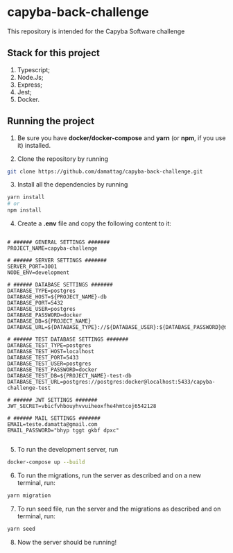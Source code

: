 # capyba-back-challenge
This repository is intended for the Capyba Software challenge

## Stack for this project

1. Typescript;
2. Node.Js;
3. Express;
4. Jest;
5. Docker.

## Running the project

1. Be sure you have **docker/docker-compose** and **yarn** (or **npm**, if you use it) installed.

2. Clone the repository by running 
```bash 
git clone https://github.com/damattag/capyba-back-challenge.git
```

3. Install all the dependencies by running
```bash 
yarn install
# or
npm install
```

4. Create a **.env** file and copy the following content to it:
```dotenv

# ###### GENERAL SETTINGS #######
PROJECT_NAME=capyba-challenge

# ###### SERVER SETTINGS #######
SERVER_PORT=3001
NODE_ENV=development

# ###### DATABASE SETTINGS #######
DATABASE_TYPE=postgres
DATABASE_HOST=${PROJECT_NAME}-db
DATABASE_PORT=5432
DATABASE_USER=postgres
DATABASE_PASSWORD=docker
DATABASE_DB=${PROJECT_NAME}
DATABASE_URL=${DATABASE_TYPE}://${DATABASE_USER}:${DATABASE_PASSWORD}@${DATABASE_HOST}:${DATABASE_PORT}/${DATABASE_DB}

# ###### TEST DATABASE SETTINGS #######
DATABASE_TEST_TYPE=postgres
DATABASE_TEST_HOST=localhost
DATABASE_TEST_PORT=5433
DATABASE_TEST_USER=postgres
DATABASE_TEST_PASSWORD=docker
DATABASE_TEST_DB=${PROJECT_NAME}-test-db
DATABASE_TEST_URL=postgres://postgres:docker@localhost:5433/capyba-challenge-test

# ###### JWT SETTINGS #######
JWT_SECRET=vbicfvhbouyhvvuiheoxfhe4hmtcoj6542128

# ###### MAIL SETTINGS #######
EMAIL=teste.damatta@gmail.com
EMAIL_PASSWORD="bhyp tggt gkbf dpxc"


```
  
5. To run the development server, run
```bash
docker-compose up --build
```

6. To run the migrations, run the server as described and on a new terminal, run:
```bash
yarn migration
```

7. To run seed file, run the server and the migrations as described and on terminal, run:
```bash
yarn seed
```

8. Now the server should be running!
